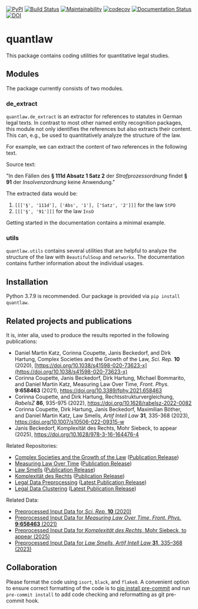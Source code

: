[![PyPI](https://img.shields.io/pypi/v/quantlaw)](https://pypi.org/project/quantlaw/)
[![Build Status](https://travis-ci.com/QuantLaw/quantlaw.svg?branch=master)](https://travis-ci.com/QuantLaw/quantlaw)
[![Maintainability](https://api.codeclimate.com/v1/badges/dabd1718d48dbf669d32/maintainability)](https://codeclimate.com/github/QuantLaw/quantlaw/maintainability)
[![codecov](https://codecov.io/gh/QuantLaw/quantlaw/branch/master/graph/badge.svg?token=XCLX5460R8)](https://codecov.io/gh/QuantLaw/quantlaw)
[![Documentation Status](https://readthedocs.org/projects/quantlaw/badge/?version=latest)](https://quantlaw.readthedocs.io/en/latest/?badge=latest)
[![DOI](https://zenodo.org/badge/DOI/10.5281/zenodo.4079451.svg)](https://doi.org/10.5281/zenodo.4079451)

# quantlaw

This package contains coding utilities for quantitative legal studies.

## Modules

The package currently consists of two modules.

### de_extract

`quantlaw.de_extract` is an extractor for references to statutes in German legal texts.
In contrast to most other named entity recognition packages, this module not only
identifies the references but also extracts their content. This can, e.g., be used to
quantitatively analyze the structure of the law.

For example, we can extract the content of two references in the following text.

Source text:

"In den Fällen des **§ 111d Absatz 1 Satz 2** der *Strafprozessordnung* findet **§ 91**
der *Insolvenzordnung* keine Anwendung."

The extracted data would be:

1. `[[['§', '111d'], ['Abs', '1'], ['Satz', '2']]]` for the law `StPO`
2. `[[['§', '91']]]` for the law `InsO`

Getting started in the documentation contains a minimal example.

### utils

`quantlaw.utils` contains several utilities that are helpful to analyze the structure of
the law with `BeautifulSoup` and `networkx`. The documentation contains further
information about the individual usages.

## Installation

Python 3.7.9 is recommended. Our package is provided via `pip install quantlaw`.

## Related projects and publications

It is, inter alia, used to produce the results reported in the following publications:

- Daniel Martin Katz, Corinna Coupette, Janis Beckedorf, and Dirk Hartung, Complex Societies and the Growth of the Law, *Sci. Rep.* **10** (2020), [https://doi.org/10.1038/s41598-020-73623-x](https://doi.org/10.1038/s41598-020-73623-x)
- Corinna Coupette, Janis Beckedorf, Dirk Hartung, Michael Bommarito, and Daniel Martin Katz, Measuring Law Over Time, *Front. Phys.* **9:658463** (2021), https://doi.org/10.3389/fphy.2021.658463
- Corinna Coupette, and Dirk Hartung, Rechtsstrukturvergleichung, *RabelsZ* **86**, 935-975 (2022), https://doi.org/10.1628/rabelsz-2022-0082
- Corinna Coupette, Dirk Hartung, Janis Beckedorf, Maximilian Böther, and Daniel Martin Katz, Law Smells, *Artif Intell Law* **31**, 335-368 (2023), https://doi.org/10.1007/s10506-022-09315-w
- Janis Beckedorf, Komplexität des Rechts, Mohr Siebeck, to appear (2025), https://doi.org/10.1628/978-3-16-164476-4

Related Repositories:
- [Complex Societies and the Growth of the Law](https://github.com/QuantLaw/Complex-Societies-and-Growth) ([Publication Release](https://doi.org/10.5281/zenodo.4070769))
- [Measuring Law Over Time](https://github.com/QuantLaw/Measuring-Law-Over-Time) ([Publication Release](https://doi.org/10.5281/zenodo.4660191))
- [Law Smells](https://github.com/QuantLaw/law-smells) ([Publication Release](https://doi.org/10.5281/zenodo.6468193))
- [Komplexität des Rechts](https://github.com/beckedorf/komplexitaet-des-rechts) ([Publication Release](https://doi.org/10.1628/978-3-16-164476-4-appendix))
- [Legal Data Preprocessing](https://github.com/QuantLaw/legal-data-preprocessing) ([Latest Publication Release](https://doi.org/10.5281/zenodo.4070772))
- [Legal Data Clustering](https://github.com/QuantLaw/legal-data-clustering) ([Latest Publication Release](https://doi.org/10.5281/zenodo.4070774))

Related Data: 
- [Preprocessed Input Data for *Sci. Rep.* **10** (2020)](https://doi.org/10.5281/zenodo.4070767)
- [Preprocessed Input Data for *Measuring Law Over Time*, *Front. Phys.* **9:658463** (2021)](https://doi.org/10.5281/zenodo.4660133)
- [Preprocessed Input Data for *Komplexität des Rechts*, Mohr Siebeck, to appear (2025)](https://doi.org/10.5281/zenodo.14298980)
- [Preprocessed Input Data for *Law Smells*, *Artif Intell Law* **31**, 335–368 (2023)](https://doi.org/10.5281/zenodo.6468191)

## Collaboration

Please format the code using `isort`, `black`, and `flake8`. A convenient option to
ensure correct formatting of the code is to
[pip install pre-commit](https://pypi.org/project/pre-commit/) and run
`pre-commit install` to add code checking and reformatting as git pre-commit hook.

